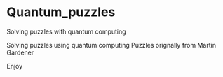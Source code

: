 # Quantum_puzzles
Solving puzzles with quantum computing

Solving puzzles using quantum computing 
Puzzles orignally from Martin Gardener 

Enjoy 
